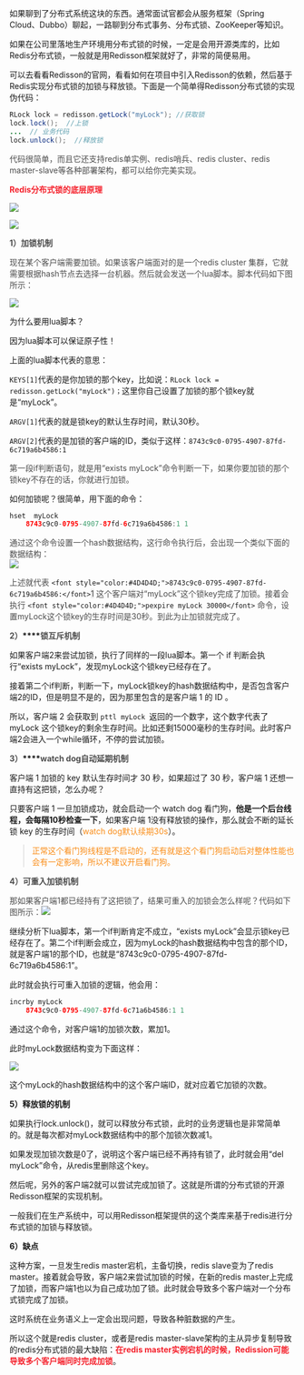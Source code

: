 如果聊到了分布式系统这块的东西。通常面试官都会从服务框架（Spring Cloud、Dubbo）聊起，一路聊到分布式事务、分布式锁、ZooKeeper等知识。



如果在公司里落地生产环境用分布式锁的时候，一定是会用开源类库的，比如Redis分布式锁，一般就是用Redisson框架就好了，非常的简便易用。



可以去看看Redisson的官网，看看如何在项目中引入Redisson的依赖，然后基于Redis实现分布式锁的加锁与释放锁。下面是一个简单得Redisson分布式锁的实现伪代码：

```java
RLock lock = redisson.getLock("myLock"); //获取锁
lock.lock();  //上锁
...  // 业务代码
lock.unlock();  //释放锁
```

<font style="color:#4D4D4D;">代码很简单，而且它还支持redis单实例、redis哨兵、redis cluster、redis master-slave等各种部署架构，都可以给你完美实现。</font>

<font style="color:#4D4D4D;"></font>

**<font style="color:#F5222D;">Redis分布式锁的底层原理</font>**

![](https://cdn.nlark.com/yuque/0/2021/png/12493416/1619580016388-4e0a6bd8-e251-4ae7-8c3c-998dc6d24ffe.png)

![](https://cdn.nlark.com/yuque/0/2021/jpeg/12493416/1619580871372-39ea4775-1c50-42f7-962a-9bd69819dd41.jpeg)

**<font style="color:#4D4D4D;">1）加锁机制</font>**

<font style="color:#4D4D4D;">现在某个客户端需要加锁。如果该客户端面对的是一个redis cluster 集群，它就需要根据hash节点去选择一台机器。然后就会发送一个lua脚本。脚本代码如下图所示：</font>

![](https://cdn.nlark.com/yuque/0/2021/png/12493416/1619580070398-27d9be49-81e9-42ea-a4b4-9a574837e824.png)

为什么要用lua脚本？

因为lua脚本可以保证原子性！

上面的lua脚本代表的意思：

`KEYS[1]`代表的是你加锁的那个key，比如说：`RLock lock = redisson.getLock("myLock")；`这里你自己设置了加锁的那个锁key就是“myLock”。

`ARGV[1]`代表的就是锁key的默认生存时间，默认30秒。

`ARGV[2]`代表的是加锁的客户端的ID，类似于这样：`8743c9c0-0795-4907-87fd-6c719a6b4586:1`

<font style="color:#4D4D4D;">第一段if判断语句，就是用“exists myLock”命令判断一下，如果你要加锁的那个锁key不存在的话，你就进行加锁。</font>

<font style="color:#4D4D4D;"></font>

如何加锁呢？很简单，用下面的命令：

```java
hset  myLock  
	8743c9c0-0795-4907-87fd-6c719a6b4586:1 1
```

<font style="color:#4D4D4D;">通过这个命令设置一个hash数据结构，这行命令执行后，会出现一个类似下面的数据结构：</font><font style="color:#4D4D4D;">  
</font>![](https://cdn.nlark.com/yuque/0/2021/png/12493416/1619580185760-c606ed67-1b96-4ff7-b65a-6f309d395744.png)

<font style="color:#4D4D4D;">上述就代表 </font>`<font style="color:#4D4D4D;">8743c9c0-0795-4907-87fd-6c719a6b4586:</font>`<font style="color:#4D4D4D;background-color:rgba(0, 0, 0, 0.06);">1</font><font style="color:#4D4D4D;background-color:transparent;"> 这个客户端对“myLock”这个锁key完成了加锁。接着会执行 </font>`<font style="color:#4D4D4D;">pexpire myLock 30000</font>`<font style="background-color:transparent;"> </font><font style="color:#4D4D4D;background-color:transparent;">命令，设置myLock这个锁key的生存时间是30秒。到此为止加锁就完成了。</font>

<font style="color:#4D4D4D;"></font>

**<font style="color:#4D4D4D;">2）</font>****<font style="color:#4D4D4D;">锁互斥机制</font>**

如果客户端2来尝试加锁，执行了同样的一段lua脚本。第一个 if 判断会执行“exists myLock”，发现myLock这个锁key已经存在了。



接着第二个if判断，判断一下，myLock锁key的hash数据结构中，是否包含客户端2的ID，但是明显不是的，因为那里包含的是客户端 1 的 ID 。



所以，客户端 2 会获取到 `pttl myLock `返回的一个数字，这个数字代表了 myLock 这个锁key的剩余生存时间。比如还剩15000毫秒的生存时间。此时客户端2会进入一个while循环，不停的尝试加锁。



**<font style="color:#4D4D4D;">3）</font>****<font style="color:#4D4D4D;">watch dog自动延期机制</font>**

客户端 1 加锁的 key 默认生存时间才 30 秒，如果超过了 30 秒，客户端 1 还想一直持有这把锁，怎么办呢？



只要客户端 1 一旦加锁成功，就会启动一个 watch dog 看门狗，**他是一个后台线程，会每隔10秒检查一下**，如果客户端 1没有释放锁的操作，那么就会不断的延长锁 key 的生存时间（<font style="color:#FA8C16;">watch dog默认续期30s</font>）。



> <font style="color:#FA8C16;">正常这个看门狗线程是不启动的，还有就是这个看门狗启动后对整体性能也会有一定影响，所以不建议开启看门狗。</font><font style="color:#333333;"></font>
>



**<font style="color:#4D4D4D;">4）可重入加锁机制</font>**

<font style="color:#4D4D4D;">那如果客户端1都已经持有了这把锁了，结果可重入的加锁会怎么样呢？代码如下图所示：</font>![](https://cdn.nlark.com/yuque/0/2021/png/12493416/1619580396859-5cf4b43e-9e1f-4561-a397-1851e5f8e9da.png)

继续分析下lua脚本，第一个if判断肯定不成立，“exists myLock”会显示锁key已经存在了。第二个if判断会成立，因为myLock的hash数据结构中包含的那个ID，就是客户端1的那个ID，也就是“8743c9c0-0795-4907-87fd-6c719a6b4586:1”。



此时就会执行可重入加锁的逻辑，他会用：

```java
incrby myLock 
	8743c9c0-0795-4907-87fd-6c71a6b4586:1 1
```

通过这个命令，对客户端1的加锁次数，累加1。



此时myLock数据结构变为下面这样：

![](https://cdn.nlark.com/yuque/0/2021/png/12493416/1619580433382-7ca4e0ac-c2a9-4b1d-a04c-b803aeb343a6.png)

这个myLock的hash数据结构中的这个客户端ID，就对应着它加锁的次数。



**5）释放锁的机制**

如果执行lock.unlock()，就可以释放分布式锁，此时的业务逻辑也是非常简单的。就是每次都对myLock数据结构中的那个加锁次数减1。



如果发现加锁次数是0了，说明这个客户端已经不再持有锁了，此时就会用“del myLock”命令，从redis里删除这个key。



然后呢，另外的客户端2就可以尝试完成加锁了。这就是所谓的分布式锁的开源Redisson框架的实现机制。



一般我们在生产系统中，可以用Redisson框架提供的这个类库来基于redis进行分布式锁的加锁与释放锁。



**6）缺点**



这种方案，一旦发生redis master宕机，主备切换，redis slave变为了redis master。接着就会导致，客户端2来尝试加锁的时候，在新的redis master上完成了加锁，而客户端1也以为自己成功加了锁。此时就会导致多个客户端对一个分布式锁完成了加锁。



这时系统在业务语义上一定会出现问题，导致各种脏数据的产生。



所以这个就是redis cluster，或者是redis master-slave架构的主从异步复制导致的redis分布式锁的最大缺陷：**<font style="color:#F5222D;">在redis master实例宕机的时候，Redission可能导致多个客户端同时完成加锁</font>**。



